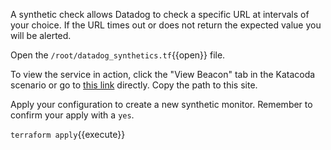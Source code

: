 A synthetic check allows Datadog to check a specific URL at intervals of your choice. If the URL times out or does not return the expected value you will be alerted.

Open the `/root/datadog_synthetics.tf`{{open}} file.

To view the service in action, click the "View Beacon" tab in the Katacoda scenario or go to [this link](https://[[HOST_SUBDOMAIN]]-8080-[[KATACODA_HOST]].environments.katacoda.com/) directly. Copy the path to this site.

Apply your configuration to create a new synthetic monitor. Remember to confirm your apply with a `yes`.

`terraform apply`{{execute}}
